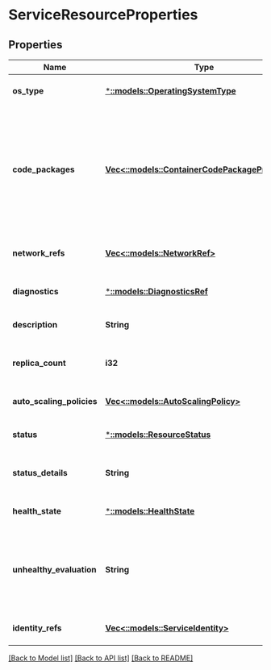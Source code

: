 # ServiceResourceProperties

## Properties
Name | Type | Description | Notes
------------ | ------------- | ------------- | -------------
**os_type** | [***::models::OperatingSystemType**](OperatingSystemType.md) | The operation system required by the code in service. | [default to null]
**code_packages** | [**Vec<::models::ContainerCodePackageProperties>**](ContainerCodePackageProperties.md) | Describes the set of code packages that forms the service. A code package describes the container and the properties for running it. All the code packages are started together on the same host and share the same context (network, process etc.). | [default to null]
**network_refs** | [**Vec<::models::NetworkRef>**](NetworkRef.md) | The names of the private networks that this service needs to be part of. | [optional] [default to null]
**diagnostics** | [***::models::DiagnosticsRef**](DiagnosticsRef.md) | Reference to sinks in DiagnosticsDescription. | [optional] [default to null]
**description** | **String** | User readable description of the service. | [optional] [default to null]
**replica_count** | **i32** | The number of replicas of the service to create. Defaults to 1 if not specified. | [optional] [default to null]
**auto_scaling_policies** | [**Vec<::models::AutoScalingPolicy>**](AutoScalingPolicy.md) | Auto scaling policies | [optional] [default to null]
**status** | [***::models::ResourceStatus**](ResourceStatus.md) | Status of the service. | [optional] [default to null]
**status_details** | **String** | Gives additional information about the current status of the service. | [optional] [default to null]
**health_state** | [***::models::HealthState**](HealthState.md) | Describes the health state of an application resource. | [optional] [default to null]
**unhealthy_evaluation** | **String** | When the service&#39;s health state is not &#39;Ok&#39;, this additional details from service fabric Health Manager for the user to know why the service is marked unhealthy. | [optional] [default to null]
**identity_refs** | [**Vec<::models::ServiceIdentity>**](ServiceIdentity.md) | The service identity list. | [optional] [default to null]

[[Back to Model list]](../README.md#documentation-for-models) [[Back to API list]](../README.md#documentation-for-api-endpoints) [[Back to README]](../README.md)


